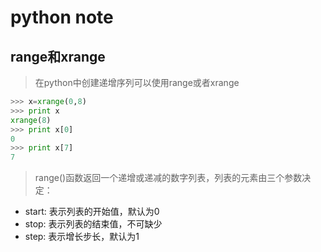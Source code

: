 # python note
## range和xrange
> 在python中创建递增序列可以使用range或者xrange

```python
>>> x=xrange(0,8)
>>> print x
xrange(8)
>>> print x[0]
0
>>> print x[7]
7
```


> range()函数返回一个递增或递减的数字列表，列表的元素由三个参数决定：

- start: 表示列表的开始值，默认为0
- stop:  表示列表的结束值，不可缺少
- step:  表示增长步长，默认为1

